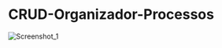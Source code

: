 # CRUD-Organizador-Processos


![Screenshot_1](https://user-images.githubusercontent.com/31941580/73094725-f64ae300-3ebf-11ea-85c9-5f140d9d4b4c.png)
